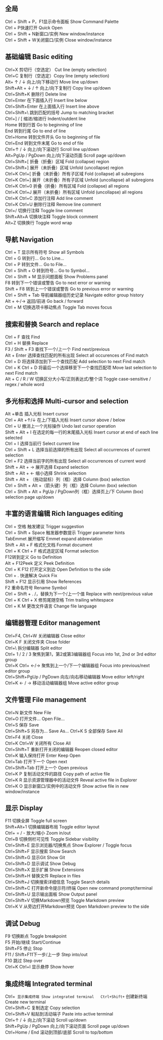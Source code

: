 ## 全局
Ctrl + Shift + P，F1显示命令面板 Show Command Palette  
Ctrl + P快速打开 Quick Open  
Ctrl + Shift + N新窗口/实例 New window/instance  
Ctrl + Shift + W关闭窗口/实例 Close window/instance      

## 基础编辑 Basic editing
Ctrl+X 剪切行（空选定） Cut line (empty selection)  
Ctrl+C 复制行（空选定）Copy line (empty selection)  
Alt+ ↑ / ↓ 向上/向下移动行 Move line up/down  
Shift+Alt + ↓ / ↑ 向上/向下复制行 Copy line up/down  
Ctrl+Shift+K 删除行 Delete line  
Ctrl+Enter 在下面插入行 Insert line below  
Ctrl+Shift+Enter 在上面插入行 Insert line above  
Ctrl+Shift+\ 跳到匹配的括号 Jump to matching bracket  
Ctrl+] / [ 缩进/缩进行 Indent/outdent line  
Home 转到行首 Go to beginning of line  
End 转到行尾 Go to end of line  
Ctrl+Home 转到文件开头 Go to beginning of file  
Ctrl+End 转到文件末尾 Go to end of file  
Ctrl+↑ / ↓ 向上/向下滚动行 Scroll line up/down  
Alt+PgUp / PgDown 向上/向下滚动页面 Scroll page up/down  
Ctrl+Shift+[ 折叠（折叠）区域 Fold (collapse) region  
Ctrl+Shift+] 展开（未折叠）区域 Unfold (uncollapse) region  
Ctrl+K Ctrl+[ 折叠（未折叠）所有子区域 Fold (collapse) all subregions  
Ctrl+K Ctrl+] 展开（未折叠）所有子区域 Unfold (uncollapse) all subregions  
Ctrl+K Ctrl+0 折叠（折叠）所有区域 Fold (collapse) all regions  
Ctrl+K Ctrl+J 展开（未折叠）所有区域 Unfold (uncollapse) all regions  
Ctrl+K Ctrl+C 添加行注释 Add line comment  
Ctrl+K Ctrl+U 删除行注释 Remove line comment  
Ctrl+/ 切换行注释 Toggle line comment   
Shift+Alt+A 切换块注释 Toggle block comment  
Alt+Z 切换换行 Toggle word wrap  

## 导航 Navigation
Ctrl + T 显示所有符号 Show all Symbols  
Ctrl + G 转到行... Go to Line...  
Ctrl + P 转到文件... Go to File...  
Ctrl + Shift + O 转到符号... Go to Symbol...  
Ctrl + Shift + M 显示问题面板 Show Problems panel  
F8 转到下一个错误或警告 Go to next error or warning   
Shift + F8 转到上一个错误或警告 Go to previous error or warning  
Ctrl + Shift + Tab 导航编辑器组历史记录 Navigate editor group history  
Alt + ←/→ 返回/前进 Go back / forward  
Ctrl + M 切换选项卡移动焦点 Toggle Tab moves focus  

## 搜索和替换 Search and replace
Ctrl + F 查找 Find  
Ctrl + H 替换 Replace  
F3 / Shift + F3 查找下一个/上一个 Find next/previous  
Alt + Enter 选择查找匹配的所有出现 Select all occurences of Find match  
Ctrl + D 将选择添加到下一个查找匹配 Add selection to next Find match  
Ctrl + K Ctrl + D 将最后一个选择移至下一个查找匹配项 Move last selection to next Find match  
Alt + C / R / W 切换区分大小写/正则表达式/整个词 Toggle case-sensitive / regex / whole word  

## 多光标和选择 Multi-cursor and selection
Alt +单击 插入光标 Insert cursor  
Ctrl + Alt +↑/↓ 在上/下插入光标 Insert cursor above / below  
Ctrl + U 撤消上一个光标操作 Undo last cursor operation   
Shift + Alt + I 在选定的每一行的末尾插入光标 Insert cursor at end of each line selected  
Ctrl + I 选择当前行 Select current line  
Ctrl + Shift + L 选择当前选择的所有出现 Select all occurrences of current selection  
Ctrl + F2 选择当前字的所有出现 Select all occurrences of current word  
Shift + Alt + → 展开选择 Expand selection  
Shift + Alt + ← 缩小选择 Shrink selection  
Shift + Alt + （拖动鼠标）列（框）选择 Column (box) selection  
Ctrl + Shift + Alt +（箭头键）列（框）选择 Column (box) selection  
Ctrl + Shift + Alt + PgUp / PgDown列（框）选择页上/下 Column (box) selection page up/down 

## 丰富的语言编辑 Rich languages editing
Ctrl + 空格 触发建议 Trigger suggestion   
Ctrl + Shift + Space 触发器参数提示 Trigger parameter hints  
TabEmmet 展开缩写 Emmet expand abbreviation  
Shift + Alt + F 格式化文档 Format document  
Ctrl + K Ctrl + F 格式选定区域 Format selection  
F12转到定义 Go to Definition  
Alt + F12Peek 定义 Peek Definition  
Ctrl + K F12 打开定义到边 Open Definition to the side  
Ctrl + . 快速解决 Quick Fix  
Shift + F12 显示引用 Show References  
F2 重命名符号 Rename Symbol  
Ctrl + Shift + . /，替换为下一个/上一个值 Replace with next/previous value  
Ctrl + K Ctrl + X 修剪尾随空格 Trim trailing whitespace  
Ctrl + K M 更改文件语言 Change file language  

## 编辑器管理 Editor management
Ctrl+F4, Ctrl+W 关闭编辑器 Close editor  
Ctrl+K F 关闭文件夹 Close folder  
Ctrl+\ 拆分编辑器 Split editor  
Ctrl+ 1 / 2 / 3 聚焦到第1，第2或第3编辑器组 Focus into 1st, 2nd or 3rd editor group  
Ctrl+K Ctrl+ ←/→ 聚焦到上一个/下一个编辑器组 Focus into previous/next editor group  
Ctrl+Shift+PgUp / PgDown 向左/向右移动编辑器 Move editor left/right  
Ctrl+K ← / → 移动活动编辑器组 Move active editor group  

## 文件管理 File management
Ctrl+N 新文件 New File  
Ctrl+O 打开文件... Open File...  
Ctrl+S 保存 Save  
Ctrl+Shift+S 另存为... Save As...
Ctrl+K S 全部保存 Save All  
Ctrl+F4 关闭 Close  
Ctrl+K Ctrl+W 关闭所有 Close All  
Ctrl+Shift+T 重新打开关闭的编辑器 Reopen closed editor  
Ctrl+K 输入保持打开 Enter Keep Open  
Ctrl+Tab 打开下一个 Open next  
Ctrl+Shift+Tab 打开上一个 Open previous  
Ctrl+K P 复制活动文件的路径 Copy path of active file  
Ctrl+K R 显示资源管理器中的活动文件 Reveal active file in Explorer  
Ctrl+K O 显示新窗口/实例中的活动文件 Show active file in new window/instance  

## 显示 Display
F11 切换全屏 Toggle full screen  
Shift+Alt+1 切换编辑器布局 Toggle editor layout  
Ctrl+ = / - 放大/缩小 Zoom in/out  
Ctrl+B 切换侧栏可见性 Toggle Sidebar visibility  
Ctrl+Shift+E 显示浏览器/切换焦点 Show Explorer / Toggle focus  
Ctrl+Shift+F 显示搜索 Show Search  
Ctrl+Shift+G 显示Git Show Git  
Ctrl+Shift+D 显示调试 Show Debug  
Ctrl+Shift+X 显示扩展 Show Extensions  
Ctrl+Shift+H 替换文件 Replace in files  
Ctrl+Shift+J 切换搜索详细信息 Toggle Search details  
Ctrl+Shift+C 打开新命令提示符/终端 Open new command prompt/terminal  
Ctrl+Shift+U 显示输出面板 Show Output panel  
Ctrl+Shift+V 切换Markdown预览 Toggle Markdown preview  
Ctrl+K V 从旁边打开Markdown预览 Open Markdown preview to the side  
## 调试 Debug
F9 切换断点 Toggle breakpoint  
F5 开始/继续 Start/Continue  
Shift+F5 停止 Stop   
F11 / Shift+F11下一步/上一步 Step into/out   
F10 跳过 Step over   
Ctrl+K Ctrl+I 显示悬停 Show hover  
## 集成终端 Integrated terminal
Ctrl+` 显示集成终端 Show integrated terminal  
Ctrl+Shift+` 创建新终端 Create new terminal        
Ctrl+Shift+C 复制选定 Copy selection  
Ctrl+Shift+V 粘贴到活动端子 Paste into active terminal  
Ctrl+↑ / ↓ 向上/向下滚动 Scroll up/down  
Shift+PgUp / PgDown 向上/向下滚动页面 Scroll page up/down  
Ctrl+Home / End 滚动到顶部/底部 Scroll to top/bottom  
